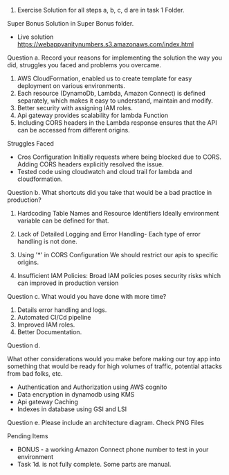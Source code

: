 1. Exercise
Solution for all steps a, b, c, d are in task 1 Folder.

Super Bonus 
Solution in Super Bonus folder.
- Live solution
https://webappvanitynumbers.s3.amazonaws.com/index.html



Question a.
Record your reasons for implementing the solution the way you did, struggles you
faced and problems you overcame.

1. AWS CloudFormation, enabled us to create template for easy deployment on various environments.
2. Each resource (DynamoDb, Lambda, Amazon Connect) is defined separately, which makes it easy to understand, maintain and modify.
3. Better security with assigning IAM roles.
4. Api gateway provides scalability for lambda Function
5.  Including CORS headers in the Lambda response ensures that the API can be accessed from different origins.

Struggles Faced 
- Cros Configuration
Initially requests where being blocked due to CORS. Adding CORS headers explicitly  resolved the issue.
- Tested code using cloudwatch and cloud trail for lambda and cloudformation.



Question b.
What shortcuts did you take that would be a bad practice in production?
1. Hardcoding Table Names and Resource Identifiers
Ideally environment variable can be defined for that.

2. Lack of Detailed Logging and Error Handling- 
Each type of error handling is not done.

3. Using '*' in CORS Configuration
We should restrict our apis to specific origins.

4. Insufficient IAM Policies:
Broad IAM policies poses security risks which can improved in production version

Question c.
What would you have done with more time? 
1. Details error handling and logs.
2. Automated CI/Cd pipeline
3. Improved IAM roles.
4. Better Documentation.

Question d.

What other considerations would you make before making our toy app into
something that would be ready for high volumes of traffic, potential attacks from bad
folks, etc.

- Authentication and Authorization using AWS cognito
- Data encryption in dynamodb using KMS
- Api gateway Caching
- Indexes in database using GSI and LSI


Question e. Please include an architecture diagram.
Check PNG Files

Pending Items
- BONUS - a working Amazon Connect phone number to test in your environment 
- Task 1d. is not fully complete. Some parts are manual.


